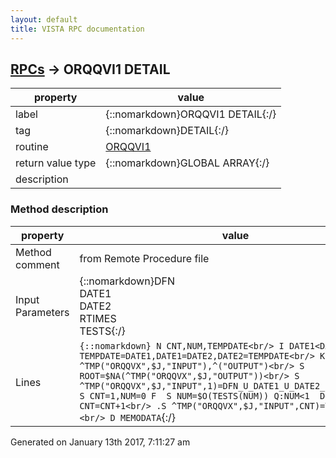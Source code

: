 ```yaml
---
layout: default
title: VISTA RPC documentation
---
```




## [RPCs](TableOfContent.md) &#8594; ORQQVI1 DETAIL 

 property | value 
--- | --- 
 label | {::nomarkdown}ORQQVI1 DETAIL{:/}
 tag | {::nomarkdown}DETAIL{:/}
 routine | [ORQQVI1](http://code.osehra.org/dox/Routine_ORQQVI1_source.html)
 return value type | {::nomarkdown}GLOBAL ARRAY{:/}
 description | 


### Method description

 property | value 
 --- | --- 
 Method comment | from Remote Procedure file
 Input Parameters | {::nomarkdown}DFN<br/>DATE1<br/>DATE2<br/>RTIMES<br/>TESTS{:/}
 Lines | ```{::nomarkdown} N CNT,NUM,TEMPDATE<br/> I DATE1<DATE2 S TEMPDATE=DATE1,DATE1=DATE2,DATE2=TEMPDATE<br/> K ^TMP("ORQQVX",$J,"INPUT"),^("OUTPUT")<br/> S ROOT=$NA(^TMP("ORQQVX",$J,"OUTPUT"))<br/> S ^TMP("ORQQVX",$J,"INPUT",1)=DFN_U_DATE1_U_DATE2_U_RTIMES<br/> S CNT=1,NUM=0 F  S NUM=$O(TESTS(NUM)) Q:NUM<1  D<br/> .S CNT=CNT+1<br/> .S ^TMP("ORQQVX",$J,"INPUT",CNT)=TESTS(NUM)<br/> D MEMODATA```{:/}




 Generated on January 13th 2017, 7:11:27 am